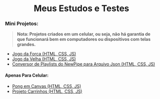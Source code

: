 <h1 align='center'>Meus Estudos e Testes</h1>

### Mini Projetos:
> **Nota: Projetos criados em um celular, ou seja, não há garantia de que funcionará bem em computadores ou dispositivos com telas grandes.**
- <a href='https://rickym7.github.io/meus-estudos-e-testes/estudos/jogo-da-forca/index.html'>Jogo da Forca (HTML, CSS, JS)</a>
- <a href='https://rickym7.github.io/meus-estudos-e-testes/estudos/jogo-da-velha/index.html'>Jogo da Velha (HTML, CSS, JS)</a>
- <a href='https://rickym7.github.io/meus-estudos-e-testes/projetos/newpipe-playlist-to-piped-json/index.html'>Conversor de Playlists do NewPipe para Arquivo Json (HTML, CSS, JS)</a>
#### Apenas Para Celular:
- <a href='https://rickym7.github.io/meus-estudos-e-testes/estudos/pong-com-canvas/index.html'>Pong em Canvas (HTML, CSS, JS)</a>
- <a href='https://rickym7.github.io/meus-estudos-e-testes/estudos/projeto-carrinhos/index.html'>Projeto Carrinhos (HTML, CSS, JS)</a>
